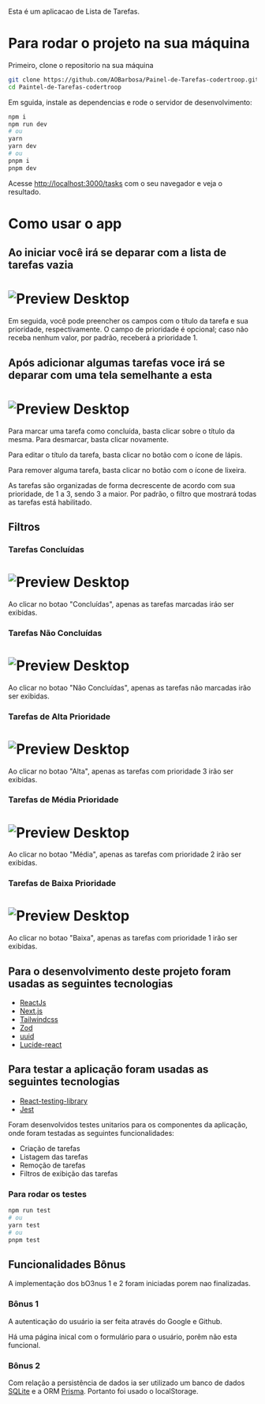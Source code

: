 Esta é um aplicacao de Lista de Tarefas.

# Para rodar o projeto na sua máquina

Primeiro, clone o repositorio na sua máquina

```bash
git clone https://github.com/AOBarbosa/Painel-de-Tarefas-codertroop.git
cd Paintel-de-Tarefas-codertroop
```

Em sguida, instale as dependencias e rode o servidor de desenvolvimento:

```bash
npm i
npm run dev
# ou
yarn 
yarn dev
# ou
pnpm i
pnpm dev
```

Acesse [http://localhost:3000/tasks](http://localhost:3000/tasks) com o seu navegador e veja o resultado.

# Como usar o app

## Ao iniciar você irá se deparar com a lista de tarefas vazia

<h1 display = "flex" align-items = "center">
    <img alt="Preview Desktop" title="Preview Desktop" src="public/lista-empty.png" />
</h1>

Em seguida, você pode preencher os campos com o título da tarefa e sua prioridade, respectivamente. O campo de prioridade é opcional; caso não receba nenhum valor, por padrão, receberá a prioridade 1.

## Após adicionar algumas tarefas voce irá se deparar com uma tela semelhante a esta

<h1 display = "flex" align-items = "center">
    <img alt="Preview Desktop" title="Preview Desktop" src="public/lista-all.png" />
</h1>

Para marcar uma tarefa como concluída, basta clicar sobre o título da mesma. Para desmarcar, basta clicar novamente.

Para editar o título da tarefa, basta clicar no botão com o ícone de lápis.

Para remover alguma tarefa, basta clicar no botão com o ícone de lixeira.

As tarefas são organizadas de forma decrescente de acordo com sua prioridade, de 1 a 3, sendo 3 a maior. Por padrão, o filtro que mostrará todas as tarefas está habilitado.

## Filtros

### Tarefas Concluídas

<h1 display = "flex" align-items = "center">
    <img alt="Preview Desktop" title="Preview Desktop" src="public/lista-completed.png" />
</h1>

Ao clicar no botao "Concluídas", apenas as tarefas marcadas iráo ser exibidas.

### Tarefas Não Concluídas

<h1 display = "flex" align-items = "center">
    <img alt="Preview Desktop" title="Preview Desktop" src="public/lista-incompleted.png" />
</h1>

Ao clicar no botao "Não Concluídas", apenas as tarefas não marcadas irão ser exibidas.

### Tarefas de Alta Prioridade

<h1 display = "flex" align-items = "center">
    <img alt="Preview Desktop" title="Preview Desktop" src="public/lista-high.png" />
</h1>

Ao clicar no botao "Alta", apenas as tarefas com prioridade 3 irão ser exibidas.

### Tarefas de Média Prioridade

<h1 display = "flex" align-items = "center">
    <img alt="Preview Desktop" title="Preview Desktop" src="public/lista-medium.png" />
</h1>

Ao clicar no botao "Média", apenas as tarefas com prioridade 2 irão ser exibidas.

### Tarefas de Baixa Prioridade

<h1 display = "flex" align-items = "center">
    <img alt="Preview Desktop" title="Preview Desktop" src="public/lista-low.png" />
</h1>

Ao clicar no botao "Baixa", apenas as tarefas com prioridade 1 irão ser exibidas.

## Para o desenvolvimento deste projeto foram usadas as seguintes tecnologias

- [ReactJs](https://react.dev/learn)
- [Next.js](https://nextjs.org/docs)
- [Tailwindcss](https://tailwindcss.com/docs/installation)
- [Zod](https://zod.dev/)
- [uuid](https://www.npmjs.com/package/uuid)
- [Lucide-react](https://lucide.dev/)

## Para testar a aplicação foram usadas as seguintes tecnologias

- [React-testing-library](https://testing-library.com/docs/react-testing-library/intro/)
- [Jest](https://jestjs.io/docs/getting-started)

Foram desenvolvidos testes unitarios para os componentes da aplicação, onde foram testadas as seguintes funcionalidades:

- Criação de tarefas
- Listagem das tarefas
- Remoção de tarefas
- Filtros de exibição das tarefas

### Para rodar os testes

```bash
npm run test
# ou
yarn test
# ou
pnpm test
```

## Funcionalidades Bônus

A implementação dos bO3nus 1 e 2 foram iniciadas porem nao finalizadas.

### Bônus 1

A autenticação do usuário ia ser feita através do Google e Github.

Há uma página inical com o formulário para o usuário, porêm não esta funcional.

### Bônus 2

Com relação a persistência de dados ia ser utilizado um banco de dados [SQLite](https://www.sqlite.org/index.html) e a ORM [Prisma](https://www.prisma.io/). Portanto foi usado o localStorage.
